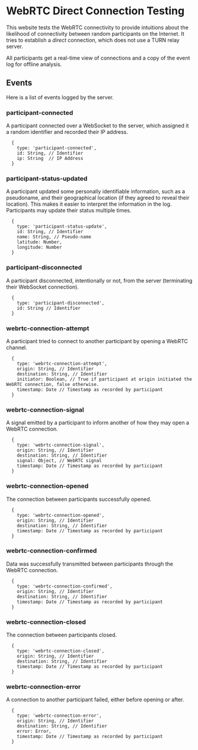 # WebRTC Direct Connection Testing

This website tests the WebRTC connectivity to provide intuitions about the
likelihood of connectivity between random participants on the Internet. It tries to establish a *direct* connection, which does not use a TURN relay server.

All participants get a real-time view of connections and a copy of the event log for offline analysis.

## Events

Here is a list of events logged by the server.

### participant-connected

A participant connected over a WebSocket to the server, which assigned it a random identifier and recorded their IP address.

```
  {
    type: 'participant-connected',
    id: String, // Identifier
    ip: String  // IP Address
  }
```

### participant-status-updated

A participant updated some personally identifiable information, such as a pseudoname, and their geographical location (if they agreed to reveal their location). This makes it easier to interpret the information in the log. Participants may update their status multiple times.

```
  {
    type: 'participant-status-update',
    id: String, // Identifier
    name: String, // Pseudo-name
    latitude: Number, 
    longitude: Number
  }
```

### participant-disconnected

A participant disconnected, intentionally or not, from the server (terminating their WebSocket connection).

```
  {
    type: 'participant-disconnected',
    id: String // Identifier
  }
```

### webrtc-connection-attempt

A participant tried to connect to another participant by opening a WebRTC channel.

```
  {
    type: 'webrtc-connection-attempt',
    origin: String, // Identifier
    destination: String, // Identifier
    initiator: Boolean, // True if participant at origin initiated the WebRTC connection, false otherwise.
    timestamp: Date // Timestamp as recorded by participant
  }
```


### webrtc-connection-signal

A signal emitted by a participant to inform another of how they may open a WebRTC connection.

```
  {
    type: 'webrtc-connection-signal',
    origin: String, // Identifier
    destination: String, // Identifier
    signal: Object, // WebRTC signal
    timestamp: Date // Timestamp as recorded by participant
  }
```

### webrtc-connection-opened

The connection between participants successfully opened.

```
  {
    type: 'webrtc-connection-opened',
    origin: String, // Identifier
    destination: String, // Identifier
    timestamp: Date // Timestamp as recorded by participant
  }
```

### webrtc-connection-confirmed

Data was successfully transmitted between participants through
the WebRTC connection.

```
  {
    type: 'webrtc-connection-confirmed',
    origin: String, // Identifier
    destination: String, // Identifier
    timestamp: Date // Timestamp as recorded by participant
  }
```

### webrtc-connection-closed

The connection between participants closed.

```
  {
    type: 'webrtc-connection-closed',
    origin: String, // Identifier
    destination: String, // Identifier
    timestamp: Date // Timestamp as recorded by participant
  }
```


### webrtc-connection-error

A connection to another participant failed, either before opening or after.

```
  {
    type: 'webrtc-connection-error',
    origin: String, // Identifier
    destination: String, // Identifier
    error: Error, 
    timestamp: Date // Timestamp as recorded by participant
  }
```
